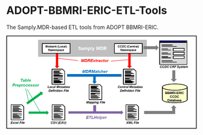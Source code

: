 # ADOPT-BBMRI-ERIC-ETL-Tools
The Samply.MDR-based ETL tools from ADOPT BBMRI-ERIC.

![Overview](https://github.com/sebmate/ADOPT-BBMRI-ERIC-ETL-Tools/blob/master/Pipeline%20Overview.png)
